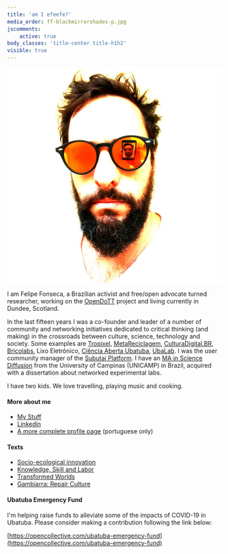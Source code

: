 ```yaml
---
title: 'am I efeefe?'
media_order: ff-blackmirrorshades-p.jpg
jscomments:
    active: true
body_classes: 'title-center title-h1h2'
visible: true
---
```


![](ff-blackmirrorshades-p.jpg?resize=220&classes=float-right)

I am Felipe Fonseca, a Brazilian activist and free/open advocate turned researcher, working on the [OpenDoTT](../opendott) project and living currently in Dundee, Scotland.

In the last fifteen years I was a co-founder and leader of a number of community and networking initiatives dedicated to critical thinking (and making) in the crossroads between culture, science, technology and society. Some examples are [Tropixel](https://rede.tropixel.org), [MetaReciclagem](https://metareciclagem.github.io/), [CulturaDigital.BR](http://culturadigital.br/), [Bricolabs](https://wiki.p2pfoundation.net/Bricolabs), Lixo Eletrônico, [Ciência Aberta Ubatuba](http://cienciaaberta.ubatuba.cc/), [UbaLab](https://ubalab.github.io/). I was the user community manager of the [Subutai Platform](https://subutai.io). I have an [MA in Science Diffusion](http://www.labjor.unicamp.br/) from the University of Campinas (UNICAMP) in Brazil, acquired with a dissertation about networked experimental labs.

I have two kids. We love travelling, playing music and cooking.

#### More about me

- [My Stuff](../stuff)
- [Linkedin](https://www.linkedin.com/in/felipefonseca )
- [A more complete profile page](http://wiki.ubatuba.cc/doku.php?id=felipefonseca) (portuguese only)

#### Texts

- [Socio-ecological innovation](https://magazine.vunela.com/socio-ecological-innovation-dc1999d556a5)
- [Knowledge, Skill and Labor](../stuff/knowledge-skill-labor )
- [Transformed Worlds](../stuff/transformed-worlds )
- [Gambiarra: Repair Culture](../stuff/gambiarra-repair-culture)

#### Ubatuba Emergency Fund

I'm helping raise funds to alleviate some of the impacts of COVID-19 in Ubatuba. Please consider making a contribution following the link below:

[https://opencollective.com/ubatuba-emergency-fund](https://opencollective.com/ubatuba-emergency-fund)
